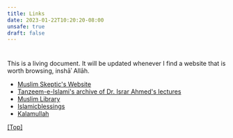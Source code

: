```yaml
--- 
title: Links
date: 2023-01-22T10:20:20-08:00
unsafe: true
draft: false
---
```


# <a name="top"></a>

This is a living document. It will be updated whenever I find a website that is worth browsing, inshāʾ Allāh.

* [Muslim Skeptic's Website](https://muslimskeptic.com)
* [Tanzeem-e-Islami's archive of Dr. Israr Ahmed's lectures](https://tanzeem.org/speakers/dr-israr-ahmad/)
* [Muslim Library](https://www.muslim-library.com/?lang=English)
* [Islamicblessings](http://www.islamicblessings.com/)
* [Kalamullah](https://kalamullah.com/)

[[Top]](#top)

